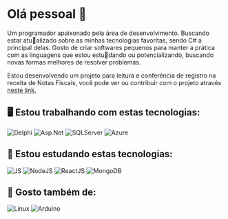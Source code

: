 # Olá pessoal 👋

Um programador apaixonado pela área de desenvolvimento. Buscando estar atualizado sobre as minhas tecnologias favoritas, sendo C# a principal delas. Gosto de criar softwares pequenos para manter a prática com as linguagens que estou estudando ou potencializando, buscando novas formas melhores de resolver problemas.

Estou desenvolvendo um projeto para leitura e conferência de registro na receita de Notas Fiscais, você pode ver ou contribuir com o projeto através [neste link.](https://github.com/LGretti/NotaSys)


## 🖥️ Estou trabalhando com estas tecnologias:
![Delphi](https://img.shields.io/badge/Embarcadero-Delphi-red?logo=delphi&logoColor=red&labelColor=white&color=gray)
![Asp.Net](https://img.shields.io/badge/Asp_.NET_Core-8A2BE2?logo=csharp&logoColor=8A2BE2&labelColor=white)
![SQLServer](https://img.shields.io/badge/SQL_Server-white?logo=microsoftsqlserver&logoColor=red&labelColor=white&color=red)
![Azure](https://img.shields.io/badge/Azure-white?logo=microsoftazure&logoColor=white&labelColor=blue&color=blue)


## 📝 Estou estudando estas tecnologias:
![JS](https://img.shields.io/badge/Javascript-white?logo=javascript&logoColor=yellow&labelColor=gray&color=gray)
![NodeJS](https://img.shields.io/badge/NodeJS-white?logo=nodedotjs&logoColor=3c873a&labelColor=white&color=gray)
![ReactJS](https://img.shields.io/badge/React-white?logo=react&logoColor=blue&labelColor=white&color=gray)
![MongoDB](https://img.shields.io/badge/MongoDB-green?logo=MongoDB&logoColor=green&labelColor=white&color=gray)


## 📃 Gosto também de:
![Linux](https://img.shields.io/badge/Linux-green?logo=linux&logoColor=black&labelColor=white&color=gray)
![Arduino](https://img.shields.io/badge/Arduino-00979d?logo=arduino&logoColor=00979d&labelColor=white&color=gray)
